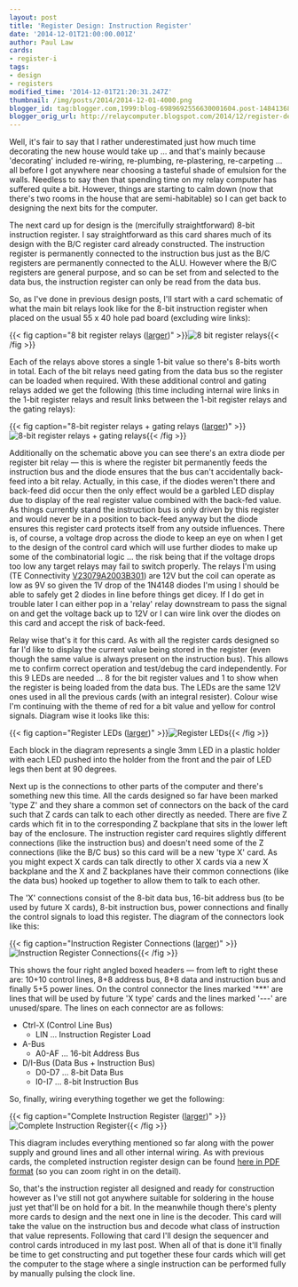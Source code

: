 ```yaml
---
layout: post
title: 'Register Design: Instruction Register'
date: '2014-12-01T21:00:00.001Z'
author: Paul Law
cards:
- register-i
tags:
- design
- registers
modified_time: '2014-12-01T21:20:31.247Z'
thumbnail: /img/posts/2014/2014-12-01-4000.png
blogger_id: tag:blogger.com,1999:blog-6989692556630001604.post-1484136873622654917
blogger_orig_url: http://relaycomputer.blogspot.com/2014/12/register-design-instruction-register.html
---
```


Well, it's fair to say that I rather underestimated just how much time 
decorating the new house would take up ... and that's mainly because 
'decorating' included re-wiring, re-plumbing, re-plastering, re-carpeting ... 
all before I got anywhere near choosing a tasteful shade of emulsion for the 
walls. Needless to say then that spending time on my relay computer has 
suffered quite a bit. However, things are starting to calm down (now that 
there's two rooms in the house that are semi-habitable) so I can get back to 
designing the next bits for the computer.

The next card up for 
design is the (mercifully straightforward) 8-bit instruction register. I say 
straightforward as this card shares much of its design with the B/C register 
card already constructed. The instruction register is permanently connected to 
the instruction bus just as the B/C registers are permanently connected to the 
ALU. However where the B/C registers are general purpose, and so can be set 
from and selected to the data bus, the instruction register can only be read 
from the data bus.

So, as I've done in previous design posts, I'll 
start with a card schematic of what the main bit relays look like for the 
8-bit instruction register when placed on the usual 55 x 40 hole pad board 
(excluding wire links):

{{< fig caption="8 bit register relays ([larger](/img/posts/2014/2014-12-01-1000.png))" >}}![8 bit register relays](/img/posts/2014/2014-12-01-0000.png){{< /fig >}}

Each of the 
relays above stores a single 1-bit value so there's 8-bits worth in total. 
Each of the bit relays need gating from the data bus so the register can be 
loaded when required. With these additional control and gating relays added we 
get the following (this time including internal wire links in the 1-bit 
register relays and result links between the 1-bit register relays and the 
gating relays):

{{< fig caption="8-bit register relays + gating relays ([larger](/img/posts/2014/2014-12-01-1001.png))" >}}![8-bit register relays + gating relays](/img/posts/2014/2014-12-01-0001.png){{< /fig >}}

Additionally on the schematic above you can see there's an extra 
diode per register bit relay — this is where the register bit permanently 
feeds the instruction bus and the diode ensures that the bus can't 
accidentally back-feed into a bit relay. Actually, in this case, if the diodes 
weren't there and back-feed did occur then the only effect would be a garbled 
LED display due to display of the real register value combined with the 
back-fed value. As things currently stand the instruction bus is only driven 
by this register and would never be in a position to back-feed anyway but the 
diode ensures this register card protects itself from any outside influences. 
There is, of course, a voltage drop across the diode to keep an eye on when I 
get to the design of the control card which will use further diodes to make up 
some of the combinatorial logic ... the risk being that if the voltage drops 
too low any target relays may fail to switch properly. The relays I'm using 
(TE Connectivity [V23079A2003B301](http://www.mouser.com/ds/2/418/NG_SS_108-98002_W_P2-196265.pdf)) are 12V but the coil can operate as low 
as 9V so given the 1V drop of the 1N4148 diodes I'm using I should be able to 
safely get 2 diodes in line before things get dicey. If I do get in trouble 
later I can either pop in a 'relay' relay downstream to pass the signal on and 
get the voltage back up to 12V or I can wire link over the diodes on this card 
and accept the risk of back-feed.

Relay wise that's it for this 
card. As with all the register cards designed so far I'd like to display the 
current value being stored in the register (even though the same value is 
always present on the instruction bus). This allows me to confirm correct 
operation and test/debug the card independently. For this 9 LEDs are needed 
... 8 for the bit register values and 1 to show when the register is being 
loaded from the data bus. The LEDs are the same 12V ones used in all the 
previous cards (with an integral resister). Colour wise I'm continuing with 
the theme of red for a bit value and yellow for control signals. Diagram wise 
it looks like this:

{{< fig caption="Register LEDs ([larger](/img/posts/2014/2014-12-01-1002.png))" >}}![Register LEDs](/img/posts/2014/2014-12-01-0002.png){{< /fig >}}

Each block in the diagram 
represents a single 3mm LED in a plastic holder with each LED pushed into the 
holder from the front and the pair of LED legs then bent at 90 degrees.

Next up is the connections to other parts of the computer and there's 
something new this time. All the cards designed so far have been marked 'type 
Z' and they share a common set of connectors on the back of the card such that 
Z cards can talk to each other directly as needed. There are five Z cards 
which fit in to the corresponding Z backplane that sits in the lower left bay 
of the enclosure. The instruction register card requires slightly different 
connections (like the instruction bus) and doesn't need some of the Z 
connections (like the B/C bus) so this card will be a new 'type X' card. As 
you might expect X cards can talk directly to other X cards via a new X 
backplane and the X and Z backplanes have their common connections (like the 
data bus) hooked up together to allow them to talk to each other.

The 'X' connections consist of the 8-bit data bus, 16-bit address bus (to be 
used by future X cards), 8-bit instruction bus, power connections and finally 
the control signals to load this register. The diagram of the connectors look 
like this:

{{< fig caption="Instruction Register Connections ([larger](/img/posts/2014/2014-12-01-1003.png))" >}}![Instruction Register Connections](/img/posts/2014/2014-12-01-0003.png){{< /fig >}}

This shows the four right angled boxed headers — from left to 
right these are: 10+10 control lines, 8+8 address bus, 8+8 data and 
instruction bus and finally 5+5 power lines. On the control connector the 
lines marked '***' are lines that will be used by future 'X type' cards and 
the lines marked '---' are unused/spare. The lines on each connector are as 
follows:

* Ctrl-X (Control Line Bus)
  * LIN ... Instruction Register Load
* A-Bus
  * A0-AF ... 16-bit Address Bus
* D/I-Bus (Data Bus + Instruction Bus)
  * D0-D7 ... 8-bit Data Bus
  * I0-I7 ... 8-bit Instruction Bus

So, finally, wiring everything together we get the 
following: 

{{< fig caption="Complete Instruction Register ([larger](/img/posts/2014/2014-12-01-1004.png))" >}}![Complete Instruction Register](/img/posts/2014/2014-12-01-0004.png){{< /fig >}}

This 
diagram includes everything mentioned so far along with the power supply and 
ground lines and all other internal wiring. As with previous cards, the 
completed instruction register design can be found [here in PDF format](/pdf/register-in-1.pdf) (so you can zoom right in on the 
detail).

So, that's the instruction register all designed and ready 
for construction however as I've still not got anywhere suitable for soldering 
in the house just yet that'll be on hold for a bit. In the meanwhile though 
there's plenty more cards to design and the next one in line is the decoder. 
This card will take the value on the instruction bus and decode what class of 
instruction that value represents. Following that card I'll design the 
sequencer and control cards introduced in my last post. When all of that is 
done it'll finally be time to get constructing and put together these four 
cards which will get the computer to the stage where a single instruction can 
be performed fully by manually pulsing the clock line. 
